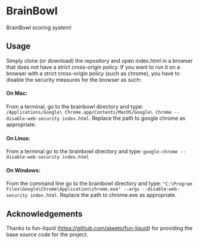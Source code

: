 # BrainBowl

BrainBowl scoring system!

## Usage

Simply clone (or download) the repository and open index.html in a browser that does not have a strict cross-origin policy. If you want to run it on a browser with a strict cross-origin policy (such as chrome), you have to disable the security measures for the browser as such:

#### On Mac:
  From a terminal, go to the brainbowl directory and type: `/Applications/Google\ Chrome.app/Contents/MacOS/Google\ Chrome --disable-web-security index.html`. Replace the path to google chrome as appropriate.
#### On Linux:
  From a terminal go to the brainbowl directory and type: `google-chrome --disable-web-security index.html`
#### On Windows:
  From the command line go to the brainbowl directory and type: `"C:\Program Files\Google\Chrome\Application\chrome.exe" --args --disable-web-security index.html`. Replace the path to chrome.exe as appropriate.

## Acknowledgements
  Thanks to fun-liquid (https://github.com/skeeto/fun-liquid) for providing the base source code for the project.